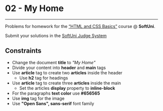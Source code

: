﻿# 02 - My Home
------
Problems for homework for the [“HTML and CSS Basics”](#) course @ **SoftUni**.

Submit your solutions in the [SoftUni Judge System](https://judge.softuni.bg/Contests/#!/List/ByCategory/165/HTML-and-CSS)

## Constraints
* Change the document **title** to *"My Home"*
* Divide your content into **header** and **main** tags
* Use **article** tag to create two **articles** inside the header
    * Use **h2** tag for headings
* Use **article** tag to create three **articles** inside the main
	* Set the articles **display** property to **inline-block**
* For the paragraphs **text color** use **#656565** 
* Use **img** tag for the image
* Use **"Open Sans", sans-serif** font family

